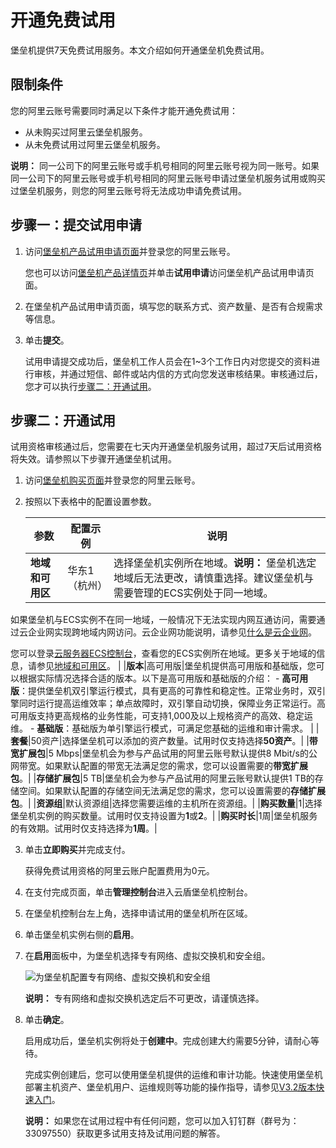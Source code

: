 # 开通免费试用

堡垒机提供7天免费试用服务。本文介绍如何开通堡垒机免费试用。

## 限制条件

您的阿里云账号需要同时满足以下条件才能开通免费试用：

-   从未购买过阿里云堡垒机服务。
-   从未免费试用过阿里云堡垒机服务。

**说明：** 同一公司下的阿里云账号或手机号相同的阿里云账号视为同一账号。如果同一公司下的阿里云账号或手机号相同的阿里云账号申请过堡垒机服务试用或购买过堡垒机服务，则您的阿里云账号将无法成功申请免费试用。

## 步骤一：提交试用申请

1.  访问[堡垒机产品试用申请页面](https://page.aliyun.com/form/act1727317725/index.htm)并登录您的阿里云账号。

    您也可以访问[堡垒机产品详情页](https://www.aliyun.com/product/bastionhost)并单击**试用申请**访问堡垒机产品试用申请页面。

2.  在堡垒机产品试用申请页面，填写您的联系方式、资产数量、是否有合规需求等信息。

3.  单击**提交**。

    试用申请提交成功后，堡垒机工作人员会在1~3个工作日内对您提交的资料进行审核，并通过短信、邮件或站内信的方式向您发送审核结果。审核通过后，您才可以执行[步骤二：开通试用](#section_nao_0ec_1xh)。


## 步骤二：开通试用

试用资格审核通过后，您需要在七天内开通堡垒机服务试用，超过7天后试用资格将失效。请参照以下步骤开通堡垒机试用。

1.  访问[堡垒机购买页面](https://common-buy.aliyun.com/?&commodityCode=bastionhost#/buy)并登录您的阿里云账号。

2.  按照以下表格中的配置设置参数。

    |参数|配置示例|说明|
    |--|----|--|
    |**地域和可用区**|华东1（杭州）|选择堡垒机实例所在地域。**说明：** 堡垒机选定地域后无法更改，请慎重选择。建议堡垒机与需要管理的ECS实例处于同一地域。

如果堡垒机与ECS实例不在同一地域，一般情况下无法实现内网互通访问，需要通过云企业网实现跨地域内网访问。云企业网功能说明，请参见[什么是云企业网]()。

您可以登录[云服务器ECS控制台](https://ecs.console.aliyun.com)，查看您的ECS实例所在地域。更多关于地域的信息，请参见[地域和可用区]()。 |
    |**版本**|高可用版|堡垒机提供高可用版和基础版，您可以根据实际情况选择合适的版本。以下是高可用版和基础版的介绍：    -   **高可用版**：提供堡垒机双引擎运行模式，具有更高的可靠性和稳定性。正常业务时，双引擎同时运行提高运维效率；单点故障时，双引擎自动切换，保障业务正常运行。高可用版支持更高规格的业务性能，可支持1,000及以上规格资产的高效、稳定运维。
    -   **基础版**：基础版为单引擎运行模式，可满足您基础的运维和审计需求。 |
    |**套餐**|50资产|选择堡垒机可以添加的资产数量。试用时仅支持选择**50资产**。|
    |**带宽扩展包**|5 Mbps|堡垒机会为参与产品试用的阿里云账号默认提供8 Mbit/s的公网带宽。如果默认配置的带宽无法满足您的需求，您可以设置需要的**带宽扩展包**。|
    |**存储扩展包**|5 TB|堡垒机会为参与产品试用的阿里云账号默认提供1 TB的存储空间。如果默认配置的存储空间无法满足您的需求，您可以设置需要的**存储扩展包**。|
    |**资源组**|默认资源组|选择您需要运维的主机所在资源组。|
    |**购买数量**|1|选择堡垒机实例的购买数量。试用时仅支持设置为**1**或**2**。|
    |**购买时长**|1周|堡垒机服务的有效期。试用时仅支持选择为**1周**。|

3.  单击**立即购买**并完成支付。

    获得免费试用资格的阿里云账户配置费用为0元。

4.  在支付完成页面，单击**管理控制台**进入云盾堡垒机控制台。

5.  在堡垒机控制台左上角，选择申请试用的堡垒机所在区域。

6.  单击堡垒机实例右侧的**启用**。

7.  在**启用**面板中，为堡垒机选择专有网络、虚拟交换机和安全组。

    ![为堡垒机配置专有网络、虚拟交换机和安全组](https://static-aliyun-doc.oss-accelerate.aliyuncs.com/assets/img/zh-CN/2333825161/p247222.png)

    **说明：** 专有网络和虚拟交换机选定后不可更改，请谨慎选择。

8.  单击**确定**。

    启用成功后，堡垒机实例将处于**创建中**。完成创建大约需要5分钟，请耐心等待。

    完成实例创建后，您可以使用堡垒机提供的运维和审计功能。快速使用堡垒机部署主机资产、堡垒机用户、运维规则等功能的操作指导，请参见[V3.2版本快速入门](/cn.zh-CN/快速入门/V3.2版本/概览.md)。

    **说明：** 如果您在试用过程中有任何问题，您可以加入钉钉群（群号为：33097550）获取更多试用支持及试用问题的解答。


